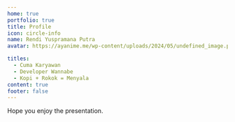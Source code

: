 ```yaml
---
home: true
portfolio: true
title: Profile
icon: circle-info
name: Rendi Yuspramana Putra
avatar: https://ayanime.me/wp-content/uploads/2024/05/undefined_image.png

titles:
  - Cuma Karyawan
  - Developer Wannabe
  - Kopi + Rokok = Menyala
content: true
footer: false
---
```


Hope you enjoy the presentation.